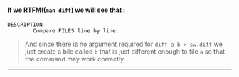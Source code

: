 #### If we RTFM!(`man diff`) we will see that :

```
DESCRIPTION
		Compare FILES line by line.
```

> And since there is no argument required for `diff a b > sw.diff` we just
create a bile called `b` that is just different enough to file `a` so that the
command may work correctly.

---
